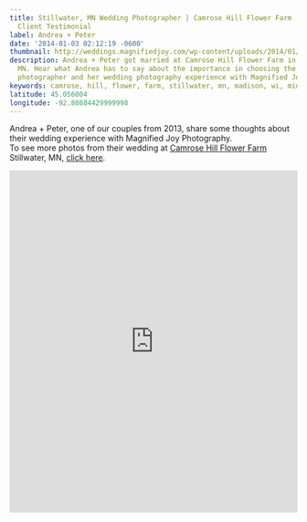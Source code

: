 ```yaml
---
title: Stillwater, MN Wedding Photographer | Camrose Hill Flower Farm | Andrea + Peter
  Client Testimonial
label: Andrea + Peter
date: '2014-01-03 02:12:19 -0600'
thumbnail: http://weddings.magnifiedjoy.com/wp-content/uploads/2014/01/why-we-love-our-wedding-photographers5-480x375.jpg
description: Andrea + Peter got married at Camrose Hill Flower Farm in Stillwater,
  MN. Hear what Andrea has to say about the importance in choosing the right wedding
  photographer and her wedding photography experience with Magnified Joy Photography.
keywords: camrose, hill, flower, farm, stillwater, mn, madison, wi, midwest, Minnesota, Wisconsin, testimonial, client, client testimonial, magnified joy, wedding, photography, photographer, engagement, review, entao, maria, en tao, organic, good, Stillwater, Minnesota, Minnesota wedding photographer, video, farmhouse, barn, American
latitude: 45.056004
longitude: -92.80884429999998
---
```

<p>Andrea + Peter, one of our couples from 2013, share some thoughts about their wedding experience with Magnified Joy Photography. <br> To see more photos from their wedding at <a href="http://camrosehillflowers.com/farm/">Camrose Hill Flower Farm</a> Stillwater, MN, <a href="http://bit.ly/16xa8BP">click here</a>.</p>
<p><iframe src="http://player.vimeo.com/video/83278537" width="100%" height="600px" frameborder="0" align="middle" webkitAllowFullScreen mozallowfullscreen allowFullScreen></iframe> </p>
